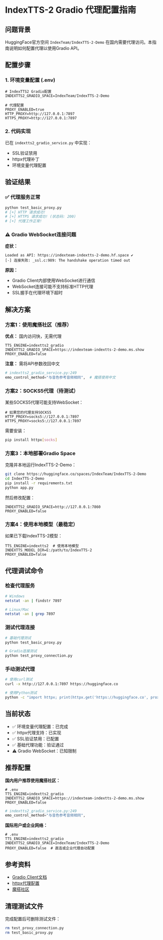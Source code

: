 # IndexTTS-2 Gradio 代理配置指南

## 问题背景

HuggingFace官方空间 `IndexTeam/IndexTTS-2-Demo` 在国内需要代理访问。本指南说明如何配置代理以使用Gradio API。

## 配置步骤

### 1. 环境变量配置 (.env)

```env
# IndexTTS2 Gradio配置
INDEXTTS2_GRADIO_SPACE=IndexTeam/IndexTTS-2-Demo

# 代理配置
PROXY_ENABLED=true
HTTP_PROXY=http://127.0.0.1:7897
HTTPS_PROXY=http://127.0.0.1:7897
```

### 2. 代码实现

已在 `indextts2_gradio_service.py` 中实现：
- SSL验证禁用
- httpx代理补丁
- 环境变量代理配置

## 验证结果

### ✅ 代理服务正常
```bash
python test_basic_proxy.py
# [+] HTTP 请求成功!
# [+] HTTPS 请求成功! (状态码: 200)
# [+] 代理工作正常!
```

### ⚠️ Gradio WebSocket连接问题

**症状：**
```
Loaded as API: https://indexteam-indextts-2-demo.hf.space ✔
[-] 连接失败: _ssl.c:989: The handshake operation timed out
```

**原因：**
- Gradio Client内部使用WebSocket进行通信
- WebSocket连接可能不支持标准HTTP代理
- SSL握手在代理环境下超时

## 解决方案

### 方案1：使用魔搭社区（推荐）

**优点：** 国内访问快，无需代理

```env
TTS_ENGINE=indextts2_gradio
INDEXTTS2_GRADIO_SPACE=https://indexteam-indextts-2-demo.ms.show
PROXY_ENABLED=false
```

**注意：** 需将API参数改回中文
```python
# indextts2_gradio_service.py:249
emo_control_method="与音色参考音频相同",  # 魔搭使用中文
```

### 方案2：SOCKS5代理（待测试）

某些SOCKS5代理可能支持WebSocket：

```env
# 如果您的代理支持SOCKS5
HTTP_PROXY=socks5://127.0.0.1:7897
HTTPS_PROXY=socks5://127.0.0.1:7897
```

需要安装：
```bash
pip install httpx[socks]
```

### 方案3：本地部署Gradio Space

克隆并本地运行IndexTTS-2-Demo：

```bash
git clone https://huggingface.co/spaces/IndexTeam/IndexTTS-2-Demo
cd IndexTTS-2-Demo
pip install -r requirements.txt
python app.py
```

然后修改配置：
```env
INDEXTTS2_GRADIO_SPACE=http://127.0.0.1:7860
PROXY_ENABLED=false
```

### 方案4：使用本地模型（最稳定）

如果已下载IndexTTS-2模型：

```env
TTS_ENGINE=indextts2  # 使用本地模型
INDEXTTS_MODEL_DIR=E:/path/to/IndexTTS-2
PROXY_ENABLED=false
```

## 代理调试命令

### 检查代理服务
```bash
# Windows
netstat -an | findstr 7897

# Linux/Mac
netstat -an | grep 7897
```

### 测试代理连接
```bash
# 基础代理测试
python test_basic_proxy.py

# Gradio连接测试
python test_proxy_connection.py
```

### 手动测试代理
```bash
# 使用curl测试
curl -x http://127.0.0.1:7897 https://huggingface.co

# 使用Python测试
python -c "import httpx; print(httpx.get('https://huggingface.co', proxies={'https://': 'http://127.0.0.1:7897'}, verify=False).status_code)"
```

## 当前状态

- ✅ 环境变量代理配置：已完成
- ✅ httpx代理支持：已实现
- ✅ SSL验证禁用：已配置
- ✅ 基础代理功能：验证通过
- ⚠️ Gradio WebSocket：已知限制

## 推荐配置

**国内用户推荐使用魔搭社区：**

```env
# .env
TTS_ENGINE=indextts2_gradio
INDEXTTS2_GRADIO_SPACE=https://indexteam-indextts-2-demo.ms.show
PROXY_ENABLED=false
```

```python
# indextts2_gradio_service.py:249
emo_control_method="与音色参考音频相同",
```

**国际用户或企业网络：**

```env
# .env
TTS_ENGINE=indextts2_gradio
INDEXTTS2_GRADIO_SPACE=IndexTeam/IndexTTS-2-Demo
PROXY_ENABLED=false  # 直连或企业代理自动配置
```

## 参考资料

- [Gradio Client文档](https://www.gradio.app/docs/python-client)
- [httpx代理配置](https://www.python-httpx.org/advanced/#http-proxying)
- [魔搭社区](https://modelscope.cn/)

## 清理测试文件

完成配置后可删除测试文件：
```bash
rm test_proxy_connection.py
rm test_basic_proxy.py
```
